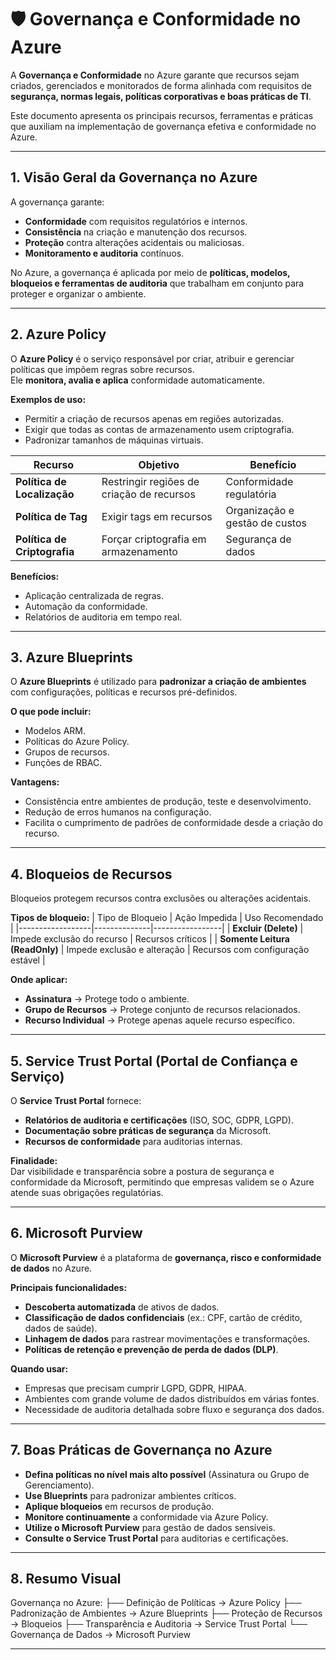 # 🛡️ Governança e Conformidade no Azure

A **Governança e Conformidade** no Azure garante que recursos sejam criados, gerenciados e monitorados de forma alinhada com requisitos de **segurança, normas legais, políticas corporativas e boas práticas de TI**.  

Este documento apresenta os principais recursos, ferramentas e práticas que auxiliam na implementação de governança efetiva e conformidade no Azure.

---

## 1. Visão Geral da Governança no Azure

A governança garante:
- **Conformidade** com requisitos regulatórios e internos.
- **Consistência** na criação e manutenção dos recursos.
- **Proteção** contra alterações acidentais ou maliciosas.
- **Monitoramento e auditoria** contínuos.

No Azure, a governança é aplicada por meio de **políticas, modelos, bloqueios e ferramentas de auditoria** que trabalham em conjunto para proteger e organizar o ambiente.

---

## 2. Azure Policy

O **Azure Policy** é o serviço responsável por criar, atribuir e gerenciar políticas que impõem regras sobre recursos.  
Ele **monitora, avalia e aplica** conformidade automaticamente.

**Exemplos de uso:**
- Permitir a criação de recursos apenas em regiões autorizadas.
- Exigir que todas as contas de armazenamento usem criptografia.
- Padronizar tamanhos de máquinas virtuais.

| Recurso | Objetivo | Benefício |
|---------|----------|-----------|
| **Política de Localização** | Restringir regiões de criação de recursos | Conformidade regulatória |
| **Política de Tag** | Exigir tags em recursos | Organização e gestão de custos |
| **Política de Criptografia** | Forçar criptografia em armazenamento | Segurança de dados |

**Benefícios:**
- Aplicação centralizada de regras.
- Automação da conformidade.
- Relatórios de auditoria em tempo real.

---

## 3. Azure Blueprints

O **Azure Blueprints** é utilizado para **padronizar a criação de ambientes** com configurações, políticas e recursos pré-definidos.

**O que pode incluir:**
- Modelos ARM.
- Políticas do Azure Policy.
- Grupos de recursos.
- Funções de RBAC.

**Vantagens:**
- Consistência entre ambientes de produção, teste e desenvolvimento.
- Redução de erros humanos na configuração.
- Facilita o cumprimento de padrões de conformidade desde a criação do recurso.

---

## 4. Bloqueios de Recursos

Bloqueios protegem recursos contra exclusões ou alterações acidentais.

**Tipos de bloqueio:**
| Tipo de Bloqueio | Ação Impedida | Uso Recomendado |
|------------------|--------------|-----------------|
| **Excluir (Delete)** | Impede exclusão do recurso | Recursos críticos |
| **Somente Leitura (ReadOnly)** | Impede exclusão e alteração | Recursos com configuração estável |

**Onde aplicar:**
- **Assinatura** → Protege todo o ambiente.
- **Grupo de Recursos** → Protege conjunto de recursos relacionados.
- **Recurso Individual** → Protege apenas aquele recurso específico.

---

## 5. Service Trust Portal (Portal de Confiança e Serviço)

O **Service Trust Portal** fornece:
- **Relatórios de auditoria e certificações** (ISO, SOC, GDPR, LGPD).
- **Documentação sobre práticas de segurança** da Microsoft.
- **Recursos de conformidade** para auditorias internas.

**Finalidade:**  
Dar visibilidade e transparência sobre a postura de segurança e conformidade da Microsoft, permitindo que empresas validem se o Azure atende suas obrigações regulatórias.

---

## 6. Microsoft Purview

O **Microsoft Purview** é a plataforma de **governança, risco e conformidade de dados** no Azure.

**Principais funcionalidades:**
- **Descoberta automatizada** de ativos de dados.
- **Classificação de dados confidenciais** (ex.: CPF, cartão de crédito, dados de saúde).
- **Linhagem de dados** para rastrear movimentações e transformações.
- **Políticas de retenção e prevenção de perda de dados (DLP)**.

**Quando usar:**
- Empresas que precisam cumprir LGPD, GDPR, HIPAA.
- Ambientes com grande volume de dados distribuídos em várias fontes.
- Necessidade de auditoria detalhada sobre fluxo e segurança dos dados.

---

## 7. Boas Práticas de Governança no Azure

- **Defina políticas no nível mais alto possível** (Assinatura ou Grupo de Gerenciamento).
- **Use Blueprints** para padronizar ambientes críticos.
- **Aplique bloqueios** em recursos de produção.
- **Monitore continuamente** a conformidade via Azure Policy.
- **Utilize o Microsoft Purview** para gestão de dados sensíveis.
- **Consulte o Service Trust Portal** para auditorias e certificações.

---

## 8. Resumo Visual

Governança no Azure:
├── Definição de Políticas → Azure Policy
├── Padronização de Ambientes → Azure Blueprints
├── Proteção de Recursos → Bloqueios
├── Transparência e Auditoria → Service Trust Portal
└── Governança de Dados → Microsoft Purview

---
